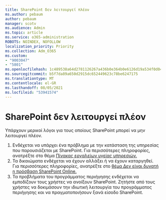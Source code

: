 ```yaml
---
title: SharePoint δεν λειτουργεί πλέον
ms.author: pebaum
author: pebaum
manager: scotv
ms.audience: Admin
ms.topic: article
ms.service: o365-administration
ROBOTS: NOINDEX, NOFOLLOW
localization_priority: Priority
ms.collection: Adm_O365
ms.custom:
- "9003047"
- "5801"
ms.openlocfilehash: 1c489538a64d2781126267a436b0e364b0e6126d19a534f0d04c69d5a3ec341f
ms.sourcegitcommit: b5f7da89a650d2915dc652449623c78be6247175
ms.translationtype: MT
ms.contentlocale: el-GR
ms.lasthandoff: 08/05/2021
ms.locfileid: "53941574"
---
```

# <a name="sharepoint-is-no-longer-working"></a>SharePoint δεν λειτουργεί πλέον

Υπάρχουν μερικοί λόγοι για τους οποίους SharePoint μπορεί να μην λειτουργεί πλέον.

1. Ενδέχεται να υπάρχει ένα πρόβλημα με την κατάσταση της υπηρεσίας που παρουσιάζεται με SharePoint. Για περισσότερες πληροφορίες, ανατρέξτε στο θέμα [Πίνακας εργαλείων υγείας υπηρεσιών.](https://admin.microsoft.com/AdminPortal/Home#/servicehealth)
2. Τα δικαιώματα ενδέχεται να έχουν αλλάξει ή να έχουν καταργηθεί. Για περισσότερες πληροφορίες, ανατρέξτε στο [θέμα Δεν είναι δυνατή η πρόσβαση SharePoint Online.](https://docs.microsoft.com/sharepoint/troubleshoot/sharing-and-permissions/sharepoint-online-inaccessible)
3. Τα προβλήματα του προγράμματος περιήγησης ενδέχεται να εμποδίζουν τους χρήστες να ανοίξουν SharePoint. Ζητήστε από τους χρήστες να δοκιμάσουν την ιδιωτική λειτουργία του προγράμματος περιήγησης και να πραγματοποιήσουν ξανά είσοδο SharePoint.